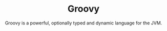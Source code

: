 ---
title: Groovy
subtitle: Groovy is a powerful, optionally typed and dynamic language for the JVM.
logo: groovy.svg
website: https://groovy-lang.org/
---